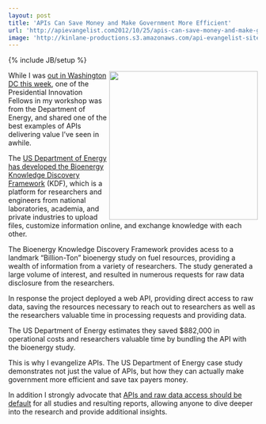 ```yaml
---
layout: post
title: 'APIs Can Save Money and Make Government More Efficient'
url: 'http://apievangelist.com2012/10/25/apis-can-save-money-and-make-government-more-efficient/'
image: 'http://kinlane-productions.s3.amazonaws.com/api-evangelist-site/blog/US-Department-of-Energy-KDF.png'
---
```

{% include JB/setup %}
<p>
     <a href="https://www.bioenergykdf.net/apidocs/restapi"><img src="https://s3.amazonaws.com/kinlane-productions/api-evangelist/federal-government/US-Department-of-Energy-KDF.png"  width="300" align="right" /></a>
</p>
<p>
     While I was <a href="/2012/10/24/my-presentation-to-the-presidential-innovation-fellows/">out in Washington DC this week</a>, one of the Presidential Innovation Fellows in my workshop was from the Department of Energy, and shared one of the best examples of APIs delivering value I’ve seen in awhile.
</p>
<p>
     The <a href="https://bioenergykdf.net/">US Department of Energy has developed the Bioenergy Knowledge Discovery Framework</a> (KDF), which is a platform for researchers and engineers from national laboratories, academia, and private industries to upload files, customize information online, and exchange knowledge with each other.
</p>
<p>
     The Bioenergy Knowledge Discovery Framework provides acess to a landmark “Billion-Ton” bioenergy study on fuel resources, providing a wealth of information from a variety of researchers. The study generated a large volume of interest, and resulted in numerous requests for raw data disclosure from the researchers.
</p>
<p>
     In response the project deployed a web API, providing direct access to raw data, saving the resources necessary to reach out to researchers as well as the researchers valuable time in processing requests and providing data.
</p>
<p>
     The US Department of Energy estimates they saved $882,000 in operational costs and researchers valuable time by bundling the API with the bioenergy study.
</p>
<p>
     This is why I evangelize APIs. The US Department of Energy case study demonstrates not just the value of APIs, but how they can actually make government more efficient and save tax payers money.
</p>
<p>
     In addition I strongly advocate that <a title="APIs and raw data access should be default" href="http://kinlane.com/2012/05/15/diving-deeper-into-data-from-research/">APIs and raw data access should be default</a> for all studies and resulting reports, allowing anyone to dive deeper into the research and provide additional insights.
</p>
